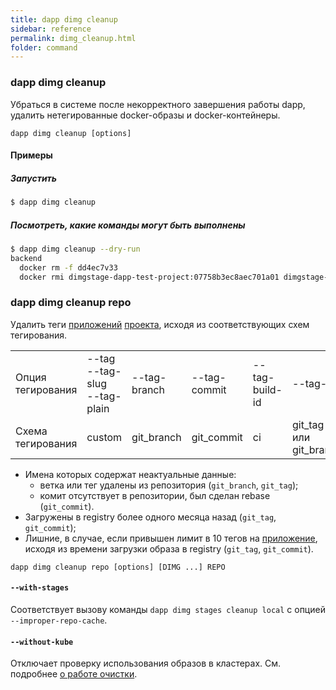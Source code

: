 ```yaml
---
title: dapp dimg cleanup
sidebar: reference
permalink: dimg_cleanup.html
folder: command
---
```

### dapp dimg cleanup
Убраться в системе после некорректного завершения работы dapp, удалить нетегированные docker-образы и docker-контейнеры.

```
dapp dimg cleanup [options]
```

#### Примеры

##### Запустить
```bash
$ dapp dimg cleanup
```

##### Посмотреть, какие команды могут быть выполнены
```bash
$ dapp dimg cleanup --dry-run
backend
  docker rm -f dd4ec7v33
  docker rmi dimgstage-dapp-test-project:07758b3ec8aec701a01 dimgstage-dapp-test-project:ec701a0107758b3ec8a
```

### dapp dimg cleanup repo
Удалить теги [приложений](definitions.html#dimg) [проекта](definitions.html#проект), исходя из соответствующих схем тегирования.

<table class="tag-scheme">
  <tr>
    <td>Опция тегирования</td>
    <td>--tag<br />--tag-slug<br />--tag-plain</td>
    <td>--tag-branch</td>
    <td>--tag-commit</td>
    <td>--tag-build-id</td>
    <td>--tag-ci</td>
  </tr>
  <tr>
    <td>Схема тегирования</td>
    <td>custom</td>
    <td>git_branch</td>
    <td>git_commit</td>
    <td>ci</td>
    <td>git_tag или git_branch</td>
  </tr>
</table>

* Имена которых содержат неактуальные данные:
    * ветка или тег удалены из репозитория (`git_branch`, `git_tag`);
    * комит отсутствует в репозитории, был сделан rebase (`git_commit`).
* Загружены в registry более одного месяца назад (`git_tag`, `git_commit`);
* Лишние, в случае, если привышен лимит в 10 тегов на [приложение](definitions.html#dimg), исходя из времени загрузки образа в registry (`git_tag`, `git_commit`).

```
dapp dimg cleanup repo [options] [DIMG ...] REPO
```

#### `--with-stages`
Соответствует вызову команды `dapp dimg stages cleanup local` с опцией `--improper-repo-cache`.

#### `--without-kube`
Отключает проверку использования образов в кластерах. См. подробнее [о работе очистки](cleanup_for_advanced_build.html#автоматическая-очистка-по-политикам).
